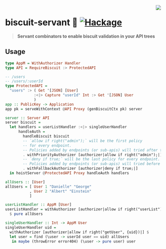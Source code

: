 <img src="https://raw.githubusercontent.com/biscuit-auth/biscuit-haskell/main/assets/logo-black-white-bg.png" align=right>

# biscuit-servant 🤖 [![Hackage][hackage]][hackage-url]

> **Servant combinators to enable biscuit validation in your API trees**

## Usage

```haskell
type AppM = WithAuthorizer Handler
type API = RequireBiscuit :> ProtectedAPI

-- /users
-- /users/:userId
type ProtectedAPI =
  "users" :> ( Get '[JSON] [User]
             :<|> Capture "userId" Int :> Get '[JSON] User
             )
app :: PublicKey -> Application
app pk = serveWithContext @API Proxy (genBiscuitCtx pk) server

server :: Server API
server biscuit =
  let handlers = userListHandler :<|> singleUserHandler
      handleAuth =
        handleBiscuit biscuit
        -- `allow if right("admin");` will be the first policy
        -- for every endpoint.
        -- Policies added by endpoints (or sub-apis) will tried after this one.
        . withPriorityAuthorizer [authorizer|allow if right("admin");|]
        -- `deny if true;` will be the last policy for every endpoint.
        -- Policies added by endpoints (or sub-apis) will tried before this one.
        . withFallbackAuthorizer [authorizer|deny if true;|]
  in hoistServer @ProtectedAPI Proxy handleAuth handlers

allUsers :: [User]
allUsers = [ User 1 "Danielle" "George"
           , User 2 "Albert" "Einstein"
           ]

userListHandler :: AppM [User]
userListHandler = withAuthorizer [authorizer|allow if right("userList")|]
  $ pure allUsers

singleUserHandler :: Int -> AppM User
singleUserHandler uid =
  withAuthorizer [authorizer|allow if right("getUser", {uid})|] $
  let user = find (\user -> userId user == uid) allUsers
   in maybe (throwError error404) (\user -> pure user) user
```

[Hackage]: https://img.shields.io/hackage/v/biscuit-haskell?color=purple&style=flat-square
[hackage-url]: https://hackage.haskell.org/package/biscuit-servant
